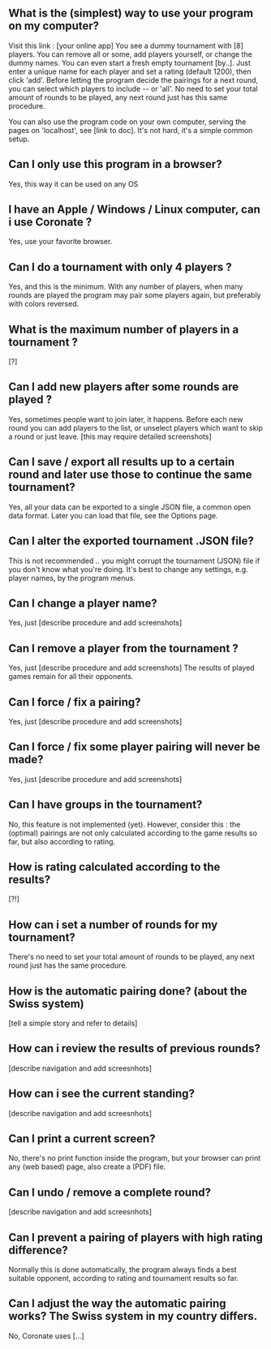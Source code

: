 ## What is the (simplest) way to use your program on my computer?

Visit this link : [your online app] You see a dummy tournament with [8] players.
You can remove all or some, add players yourself, or change the dummy names. You
can even start a fresh empty tournament [by..]. Just enter a unique name for
each player and set a rating (default 1200), then click 'add'. Before letting
the program decide the pairings for a next round, you can select which players
to include -- or 'all'. No need to set your total amount of rounds to be played,
any next round just has this same procedure.

You can also use the program code on your own computer, serving the pages on
'localhost', see [link to doc]. It's not hard, it's a simple common setup.

## Can I only use this program in a browser?

Yes, this way it can be used on any OS

## I have an Apple / Windows / Linux computer, can i use Coronate ?

Yes, use your favorite browser.

## Can I do a tournament with only 4 players ?

Yes, and this is the minimum. With any number of players, when many rounds are
played the program may pair some players again, but preferably with colors
reversed.

## What is the maximum number of players in a tournament ?

[?]

## Can I add new players after some rounds are played ?

Yes, sometimes people want to join later, it happens. Before each new round you
can add players to the list, or unselect players which want to skip a round or
just leave. [this may require detailed screenshots]

## Can I save / export all results up to a certain round and later use those to continue the same tournament?

Yes, all your data can be exported to a single JSON file, a common open data
format. Later you can load that file, see the Options page.

## Can I alter the exported tournament .JSON file?

This is not recommended .. you might corrupt the tournament (JSON) file if you
don't know what you're doing. It's best to change any settings, e.g. player
names, by the program menus.

## Can I change a player name?

Yes, just [describe procedure and add screenshots]

## Can I remove a player from the tournament ?

Yes, just [describe procedure and add screenshots] The results of played games
remain for all their opponents.

## Can I force / fix a pairing?

Yes, just [describe procedure and add screenshots]

## Can I force / fix some player pairing will never be made?

Yes, just [describe procedure and add screenshots]

## Can I have groups in the tournament?

No, this feature is not implemented (yet). However, consider this : the
(optimal) pairings are not only calculated according to the game results so far,
but also according to rating.

## How is rating calculated according to the results?

[?!]

## How can i set a number of rounds for my tournament?

There's no need to set your total amount of rounds to be played, any next round
just has the same procedure.

## How is the automatic pairing done? (about the Swiss system)

[tell a simple story and refer to details]

## How can i review the results of previous rounds?

[describe navigation and add screesnhots]

## How can i see the current standing?

[describe navigation and add screesnhots]

## Can I print a current screen?

No, there's no print function inside the program, but your browser can print any
(web based) page, also create a (PDF) file.

## Can I undo / remove a complete round?

[describe navigation and add screesnhots]

## Can I prevent a pairing of players with high rating difference?

Normally this is done automatically, the program always finds a best suitable
opponent, according to rating and tournament results so far.

## Can I adjust the way the automatic pairing works? The Swiss system in my country differs.

No, Coronate uses [...]
